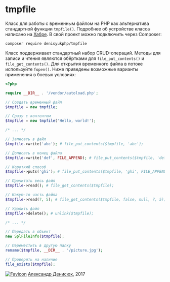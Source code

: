 # tmpfile
Класс для работы с временным файлом на PHP как альтернатива стандартной функции `tmpfile()`. Подробнее об устройстве класса написано на [Хабре](https://habrahabr.ru/post/320078/). В свой проект можно подключить через Composer:

```
composer require denisyukphp/tmpfile
```

Класс поддерживает стандартный набор CRUD-операций. Методы для записи и чтения являются обёртками для `file_put_contents()` и `file_get_contents()`. Для открытия временного файла в потоке используйте `fopen()`. Ниже приведены возможные варианты применения в боевых условиях:

```php
<?php

require __DIR__ . '/vendor/autoload.php';

// Создать временный файл
$tmpfile = new tmpfile;

// Сразу с контентом
$tmpfile = new tmpfile('Hello, world!');

/* ... */

// Записать в файл
$tmpfile->write('abc'); # file_put_contents($tmpfile, 'abc');

// Дописать в конец файла
$tmpfile->write('def', FILE_APPEND); # file_put_contents($tmpfile, 'def', FILE_APPEND);

// Короткий способ
$tmpfile->puts('ghi'); # file_put_contents($tmpfile, 'ghi', FILE_APPEND);

// Прочитать весь файл
$tmpfile->read(); # file_get_contents($tmpfile);

// Какую-то часть файла
$tmpfile->read(7, 5); # file_get_contents($tmpfile, false, null, 7, 5);

// Удалить файл
$tmpfile->delete(); # unlink($tmpfile);

/* ... */

// Передать в объект
new SplFileInfo($tmpfile);

// Переместить в другую папку
rename($tmpfile, __DIR__ . '/picture.jpg');

// Проверить на наличие
file_exists($tmpfile);
```

[![Favicon](https://hsto.org/files/e9b/a97/31d/e9ba9731d607484cb3abfdd51fd494d5.png)](https://denisyuk.by) [Александр Денисюк](https://denisyuk.by), 2017
